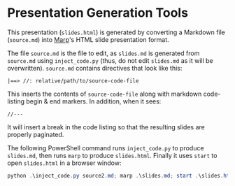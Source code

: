 # Presentation Generation Tools

This presentation (`slides.html`) is generated by converting a Markdown file
(`source.md`) into [Marp](https://marp.app/)'s HTML slide presentation format.

The file `source.md` is the file to edit, as `slides.md` is generated from
`source.md` using `inject_code.py` (thus, do not edit `slides.md` as it will be
overwritten). `source.md` contains directives that look like this:

```
|==> //: relative/path/to/source-code-file
```

This inserts the contents of `source-code-file` along with markdown code-listing begin & end markers. In addition, when it sees:

```
//---
```

It will insert a break in the code listing so that the resulting slides are
properly paginated.

The following PowerShell command runs `inject_code.py` to produce `slides.md`,
then runs `marp` to produce `slides.html`. Finally it uses `start` to open
`slides.html` in a browser window:

```powershell
python .\inject_code.py source2.md; marp .\slides.md; start .\slides.html
```
